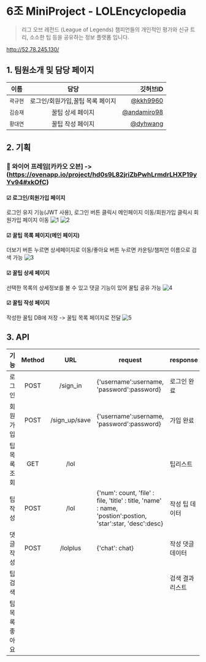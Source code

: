 # 6조 MiniProject - LOLEncyclopedia

> 리그 오브 레전드 (League of Legends) 챔피언들의 개인적인 평가와 신규 트리, 소소한 팁 등을 공유하는 정보 플랫폼 입니다.

http://52.78.245.130/

## 1. 팀원소개 및 담당 페이지

| 이름     |               담당               |                                     깃허브ID |
| -------- | :------------------------------: | -------------------------------------------: |
| `곽규현` | 로그인/회원가입,꿀팁 목록 페이지 |       [@kkh9960](https://github.com/kkh9960) |
| `김승재` |         꿀팁 상세 페이지         | [@andamiro98](https://github.com/andamiro98) |
| `황대연` |         꿀팁 작성 페이지         |       [@dyhwang](https://github.com/dyhwang) |

## 2. 기획

### 🔗 와이어 프레임[카카오 오븐] -> (https://ovenapp.io/project/hd0s9L82jriZbPwhLrmdrLHXP19yYv94#xkOfC)

#### ☑ 로그인/회원가입 페이지

로그인 유지 기능(JWT 사용), 로그인 버튼 클릭시 메인페이지 이동/회원가입 클릭시 회원가입 페이지 이동
![1](https://user-images.githubusercontent.com/80233565/191632295-f0d15f5e-c0c3-40bb-a194-faae93f78ebf.JPG)
![2](https://user-images.githubusercontent.com/80233565/191632310-2162b9db-0741-455f-b8bb-c480cc68ff44.JPG)

#### ☑ 꿀팁 목록 페이지(메인 페이지)

더보기 버튼 누르면 상세페이지로 이동/좋아요 버튼 누르면 카운팅/챔피언 이름으로 검색 가능
![3](https://user-images.githubusercontent.com/80233565/191632812-3809d511-3063-44ef-88ed-76bc50fbdbbb.JPG)

#### ☑ 꿀팁 상세 페이지

선택한 목록의 상세정보를 볼 수 있고 댓글 기능이 있어 꿀팁 공유 가능
![4](https://user-images.githubusercontent.com/80233565/191633277-e836dfd0-695c-4012-9f06-9538391e8287.JPG)

#### ☑ 꿀팁 작성 페이지

작성한 꿀팁 DB에 저장 -> 꿀팁 목록 페이지로 전달
![5](https://user-images.githubusercontent.com/80233565/191633863-ac0a3e24-fbc1-49e9-a173-d3f75572b785.JPG)

## 3. API

|      기능      | Method |      URL      | request                                                                                                        | response         |
| :------------: | :----: | :-----------: | -------------------------------------------------------------------------------------------------------------- | ---------------- |
|     로그인     |  POST  |   /sign_in    | {'username':username, 'password':password}                                                                     | 로그인 완료      |
|   회원 가입    |  POST  | /sign_up/save | {'username':username, 'password':password}                                                                     | 가입 완료        |
|  팁 목록 조회  |  GET   |     /lol      |                                                                                                                | 팁리스트         |
|    팁 작성     |  POST  |     /lol      | {'num': count, 'file' : file, 'title' : title, 'name' : name,<br> 'postion':postion, 'star':star, 'desc':desc} | 작성 팁 데이터   |
|   댓글 작성    |  POST  |   /lolplus    | {'chat': chat}                                                                                                 | 작성 댓글 데이터 |
|    팁 검색     |        |               |                                                                                                                | 검색 결과 리스트 |
| 팁 목록 좋아요 |        |               |
